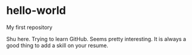 # hello-world
My first repository

Shu here. Trying to learn GitHub. Seems pretty interesting. It is always a good thing to add a skill on your resume.
